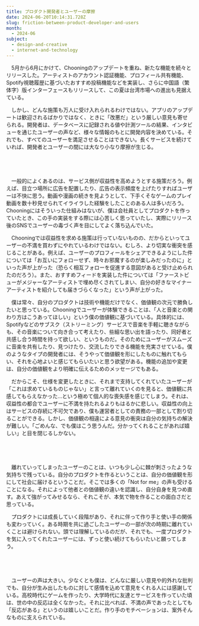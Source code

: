 ```yaml
---
title: プロダクト開発者とユーザーの摩擦
date: 2024-06-20T10:14:31.728Z
slug: friction-between-product-developer-and-users
month:
  - 2024-06
subject:
  - design-and-creative
  - internet-and-technology
---
```

　5月から6月にかけて、Chooningのアップデートを重ね、新たな機能を続々とリリースした。アーティストのアカウント認証機能、プロフィール共有機能、Spotify視聴履歴に基づいたおすすめ投稿機能などを実装し、さらに中国語（繁体字）版インターフェースもリリースして、この夏は台湾市場への進出も見据えている。

　しかし、どんな施策も万人に受け入れられるわけではない。アプリのアップデートは歓迎されるばかりではなく、ときに「改悪だ」という厳しい意見も寄せられる。開発者は、データベースに記録される値や計測ツールの結果、インタビューを通じたユーザーの声など、様々な情報のもとに開発内容を決めている。それでも、すべてのユーザーを満足させることはできない。長くサービスを続けていれば、開発者とユーザーの間には大なり小なり摩擦が生じる。

###### 　﻿

　一般的によくあるのは、サービス側が収益性を高めようとする施策だろう。例えば、目立つ場所に広告を配置したり、広告の表示頻度を上げたりすればユーザーは不快に思う。動画や漫画の続きを見ようとして、下手くそなゲームのプレイ動画を数十秒見せられてイライラした経験をしたことのある人は多いだろう。Chooningにはそういった仕組みはないが、僕は会社員としてプロダクトを作っていたとき、この手の実装をする際には心苦しく思っていたし、実際にリリース後のSNSでユーザーの毒づく声を目にしてよく落ち込んでいた。

　Chooningでは収益性を求める施策は行っていないものの、だからといってユーザーの不満を買わずにやれているわけではない。むしろ、より切実な衝突を感じることがある。例えば、ユーザーのプロフィールをシェアできるようにした件については「お互いにフォローせず、時々お邪魔するのが楽しみだったのに」といった声が上がった（恐らく相互フォローを促進する意図があると受け止められたのだろう）。また、おすすめフィードを実装した件については「ファーストビューがメジャーなアーティストで埋め尽くされてしまい、自分の好きなマイナーアーティストを紹介しても届きづらくなった」という声が上がった。

　僕は常々、自分のプロダクトは技術や機能だけでなく、価値観の次元で勝負したいと思っている。Chooningでユーザーが体験できることは、「人と音楽との関わり方はこうあってほしい」という僕の価値観に基づいている。具体的には、Spotifyなどのサブスク（ストリーミング）サービスで音楽を手軽に聴きながらも、その音楽について向き合って考えたり、些細な思い出を語ったり、同好者と共感し合う時間を持って欲しい、というものだ。そのためにユーザーがスムーズに音楽を共有したり、見つけたり、交流したりできる機能を充実させている。僕のようなタイプの開発者には、そうやって価値観を形にしたものに触れてもらい、それを心地よいと感じてもらいたいと思う欲望がある。機能の追加や変更は、自分の価値観をより明確に伝えるためのメッセージでもある。

　だからこそ、仕様を変更したときに、それまで支持してくれていたユーザーが「これは求めているものじゃない」と言って離れていくのを見ると、価値観に共感してもらえなかった…という極めて個人的な喪失感を感じてしまう。それは、収益性の都合でユーザーに不満を持たれるよりもはるかに悲しい。収益性の向上はサービスの存続に不可欠であり、僕も運営者としての責務の一部として割り切ることができる。しかし、価値観の相違による意見の衝突は自分の気持ちの解決が難しい。「ごめんな、でも僕はこう思うんだ。分かってくれることがあれば嬉しい」と目を閉じるしかない。

###### 　﻿

　離れていってしまったユーザーのことは、いつも少し心に棘が刺さったような気持ちで残っている。自分のプロダクトを作るということは、自分の価値観を形にして社会に届けるということだ。そこでは多くの「Not for me」の声も受けることになる。それによって他者との価値観の違いを認識し、自分自身を見つめ直す。あえて強がってみせるなら、それこそが、本気で物を作ることの面白さだと思っている。

　プロダクトには成長していく段階があり、それに伴って作り手と使い手の関係も変わっていく。ある時期を共に過ごしたユーザーの一部が次の時期に離れていくことは避けられない。頭では理解しているのだが、それでも、一度プロダクトを気に入ってくれたユーザーには、ずっと使い続けてもらいたいと願ってしまう。

###### 　﻿

　ユーザーの声は大きい。少なくとも僕は、どんなに厳しい意見や的外れな批判でも、自分が生み出したものに対して感情を込めて意見をくれる人には感謝している。高校時代にゲームを作ったり、大学時代に友達とサービスを作っていた頃は、世の中の反応は全くなかった。それに比べれば、不満の声であったとしても「反応がある」というのは嬉しいことだ。作り手のモチベーションは、案外そんなものに支えられている。